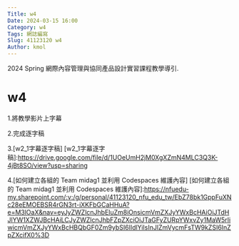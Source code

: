 ```yaml
---
Title: w4
Date: 2024-03-15 16:00
Category: w4
Tags: 網誌編寫
Slug: 41123120 w4
Author: kmol
---
```


2024 Spring 網際內容管理與協同產品設計實習課程教學導引.

<!-- PELICAN_END_SUMMARY -->

# w4
1.將教學影片上字幕

2.完成逐字稿

3.[w2_1字幕逐字稿]
[w2_1字幕逐字稿]:https://drive.google.com/file/d/1UOeUmH2jM0XgXZmN4MLC3Q3K-4jBt8SO/view?usp=sharing

4.[如何建立各組的 Team midag1 並利用 Codespaces 維護內容]
[如何建立各組的 Team midag1 並利用 Codespaces 維護內容]:https://nfuedu-my.sharepoint.com/:v:/g/personal/41123120_nfu_edu_tw/EbZ78bk1GppFuXNc28eEMOEBSR4rGN3rt-iXKFbGCaHHuA?e=M3lOaX&nav=eyJyZWZlcnJhbEluZm8iOnsicmVmZXJyYWxBcHAiOiJTdHJlYW1XZWJBcHAiLCJyZWZlcnJhbFZpZXciOiJTaGFyZURpYWxvZy1MaW5rIiwicmVmZXJyYWxBcHBQbGF0Zm9ybSI6IldlYiIsInJlZmVycmFsTW9kZSI6InZpZXcifX0%3D